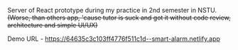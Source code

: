Server of React prototype during my practice in 2nd semester in NSTU.  
~~(Worse, than others app, 'cause tutor is suck and got it without code review, architecture and simple UI/UX)~~
  
Demo URL - https://64635c3c103ff4776f511c1d--smart-alarm.netlify.app
